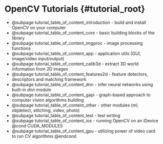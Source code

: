 OpenCV Tutorials {#tutorial_root}
================

- @subpage tutorial_table_of_content_introduction - build and install OpenCV on your computer
- @subpage tutorial_table_of_content_core - basic building blocks of the library
- @subpage tutorial_table_of_content_imgproc - image processing functions
- @subpage tutorial_table_of_content_app - application utils (GUI, image/video input/output)
- @subpage tutorial_table_of_content_calib3d - extract 3D world information from 2D images
- @subpage tutorial_table_of_content_features2d - feature detectors, descriptors and matching framework
- @subpage tutorial_table_of_content_dnn - infer neural networks using built-in _dnn_ module
- @subpage tutorial_table_of_content_gapi - graph-based approach to computer vision algorithms building
- @subpage tutorial_table_of_content_other - other modules (ml, objdetect, stitching, video, photo)
- @subpage tutorial_table_of_content_test - test writing
- @subpage tutorial_table_of_content_ios - running OpenCV on an iDevice
@cond CUDA_MODULES
- @subpage tutorial_table_of_content_gpu - utilizing power of video card to run CV algorithms
@endcond

